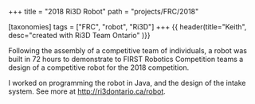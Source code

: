 +++
title = "2018 Ri3D Robot"
path = "projects/FRC/2018"

[taxonomies]
tags = ["FRC", "robot", "Ri3D"]
+++
{{ header(title="Keith", desc="created with Ri3D Team Ontario" )}}

Following the assembly of a competitive team of individuals, a robot was built in 72 hours to demonstrate to FIRST Robotics Competition teams a design of a competitive robot for the 2018 competition.

I worked on programming the robot in Java, and the design of the intake system. See more at http://ri3dontario.ca/robot.